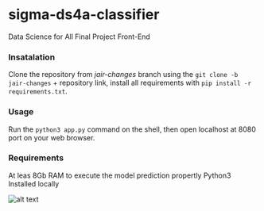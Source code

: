 # sigma-ds4a-classifier
Data Science for All Final Project Front-End

### Insatalation
Clone the repository from *jair-changes* branch using the `git clone -b jair-changes` +  repository link, install all requirements with `pip install -r requirements.txt`.

### Usage
Run the `python3 app.py` command on the shell, then open localhost at 8080 port on your web browser.


### Requirements
At leas 8Gb RAM to execute the model prediction propertly 
Python3 Installed locally


![alt text](images/minitic_logo.png "Logo Title Text 1")
